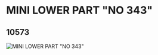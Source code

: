 # MINI LOWER PART "NO 343"
## 10573
![MINI LOWER PART "NO 343"](https://lc-www-live-s.legocdn.com/media/bricks/5/2/6023536.jpg)